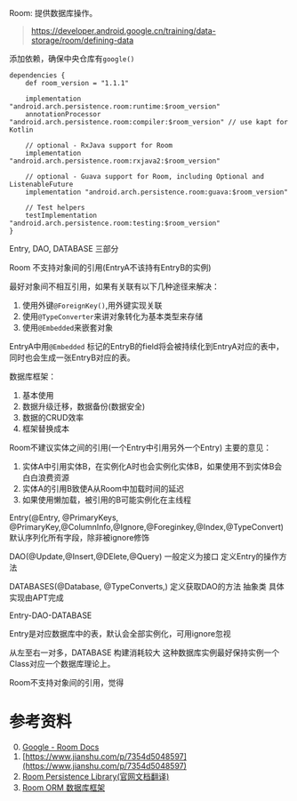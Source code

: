 Room: 提供数据库操作。

> https://developer.android.google.cn/training/data-storage/room/defining-data

添加依赖，确保中央仓库有`google()`
```
dependencies {
    def room_version = "1.1.1"

    implementation "android.arch.persistence.room:runtime:$room_version"
    annotationProcessor "android.arch.persistence.room:compiler:$room_version" // use kapt for Kotlin

    // optional - RxJava support for Room
    implementation "android.arch.persistence.room:rxjava2:$room_version"

    // optional - Guava support for Room, including Optional and ListenableFuture
    implementation "android.arch.persistence.room:guava:$room_version"

    // Test helpers
    testImplementation "android.arch.persistence.room:testing:$room_version"
}
```

Entry, DAO, DATABASE 三部分

Room 不支持对象间的引用(EntryA不该持有EntryB的实例)

最好对象间不相互引用，如果有关联有以下几种途径来解决：

1. 使用外键`@ForeignKey()`,用外键实现关联
2. 使用`@TypeConverter`来讲对象转化为基本类型来存储
3. 使用`@Embedded`来嵌套对象

EntryA中用`@Embedded` 标记的EntryB的field将会被持续化到EntryA对应的表中，同时也会生成一张EntryB对应的表。


数据库框架：
1. 基本使用
2. 数据升级迁移，数据备份(数据安全)
3. 数据的CRUD效率
4. 框架替换成本

Room不建议实体之间的引用(一个Entry中引用另外一个Entry)
主要的意见：
1. 实体A中引用实体B，在实例化A时也会实例化实体B，如果使用不到实体B会白白浪费资源
2. 实体A的引用B致使A从Room中加载时间的延迟
3. 如果使用懒加载，被引用的B可能实例化在主线程

Entry(@Entry, @PrimaryKeys, @PrimaryKey,@ColumnInfo,@Ignore,@Foreginkey,@Index,@TypeConvert)  默认序列化所有字段，除非被ignore修饰

DAO(@Update,@Insert,@DElete,@Query) 一般定义为接口 定义Entry的操作方法

DATABASES(@Database, @TypeConverts,)  定义获取DAO的方法 抽象类 具体实现由APT完成


Entry-DAO-DATABASE

Entry是对应数据库中的表，默认会全部实例化，可用ignore忽视 

从左至右一对多，DATABASE 构建消耗较大 这种数据库实例最好保持实例一个Class对应一个数据库理论上。

Room不支持对象间的引用，觉得


# 参考资料

0. [Google - Room Docs](https://developer.android.google.cn/training/data-storage/room/referencing-data)
1. [https://www.jianshu.com/p/7354d5048597](https://www.jianshu.com/p/7354d5048597)
2. [Room Persistence Library(官网文档翻译)](http://www.jcodecraeer.com/a/anzhuokaifa/androidkaifa/2017/0525/7971.html)
3. [Room ORM 数据库框架](https://juejin.im/entry/591d41c70ce463006923f937)